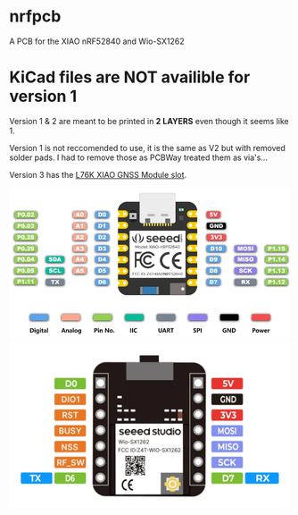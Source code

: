 # nrfpcb
A PCB for the XIAO nRF52840 and Wio-SX1262

# KiCad files are **NOT** availible for version 1

Version 1 & 2 are meant to be printed in **2 LAYERS** even though it seems like 1. 

Version 1 is not reccomended to use, it is the same as V2 but with removed solder pads. I had to remove those as PCBWay treated them as via's...

Version 3 has the [L76K XIAO GNSS Module slot](https://www.seeedstudio.com/L76K-GNSS-Module-for-Seeed-Studio-XIAO-p-5864.html).

![](/images/nrfblepins.png)
![](/images/sx1262pins.png)


